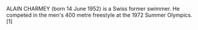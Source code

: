 ALAIN CHARMEY (born 14 June 1952) is a Swiss former swimmer. He competed in the men's 400 metre freestyle at the 1972 Summer Olympics.[1]
